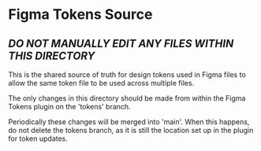 # Figma Tokens Source

## ***DO NOT MANUALLY EDIT ANY FILES WITHIN THIS DIRECTORY***

This is the shared source of truth for design tokens used in Figma files to allow the same token file to be used across multiple files.

The only changes in this directory should be made from within the Figma Tokens plugin on the 'tokens' branch.

Periodically these changes will be merged into 'main'.
When this happens, do not delete the tokens branch, as it is still the location set up in the plugin for token updates.
